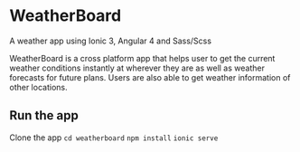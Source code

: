 # WeatherBoard
A weather app using Ionic 3, Angular 4 and Sass/Scss

WeatherBoard is a cross platform app that helps user to get the current weather conditions instantly at wherever they are as well as weather forecasts for future plans. Users are also able to get weather information of other locations.

## Run the app
Clone the app 
`cd weatherboard`
`npm install`
`ionic serve`